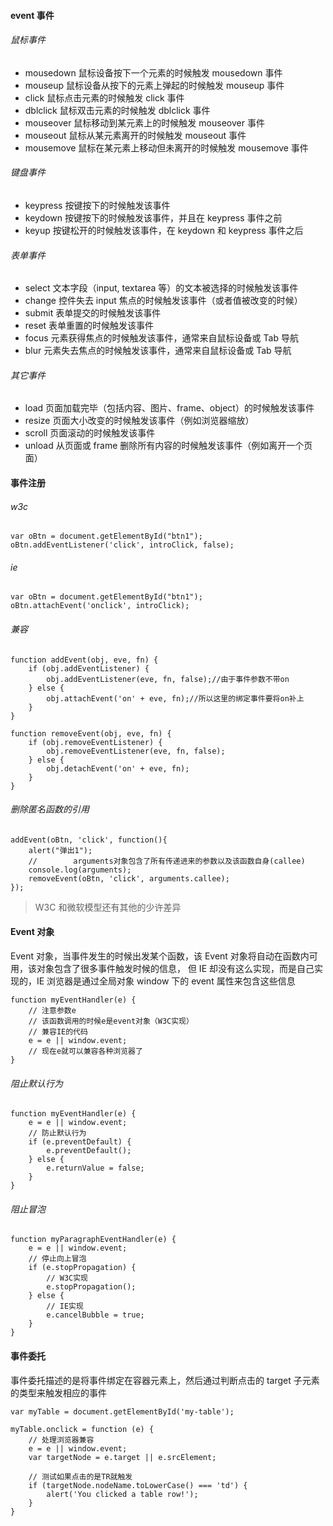 #### event 事件

###### 鼠标事件

- mousedown 鼠标设备按下一个元素的时候触发 mousedown 事件
- mouseup 鼠标设备从按下的元素上弹起的时候触发 mouseup 事件
- click 鼠标点击元素的时候触发 click 事件
- dblclick 鼠标双击元素的时候触发 dblclick 事件
- mouseover 鼠标移动到某元素上的时候触发 mouseover 事件
- mouseout 鼠标从某元素离开的时候触发 mouseout 事件
- mousemove 鼠标在某元素上移动但未离开的时候触发 mousemove 事件

###### 键盘事件

- keypress 按键按下的时候触发该事件
- keydown 按键按下的时候触发该事件，并且在 keypress 事件之前
- keyup 按键松开的时候触发该事件，在 keydown 和 keypress 事件之后

###### 表单事件

- select 文本字段（input, textarea 等）的文本被选择的时候触发该事件
- change 控件失去 input 焦点的时候触发该事件（或者值被改变的时候）
- submit 表单提交的时候触发该事件
- reset 表单重置的时候触发该事件
- focus 元素获得焦点的时候触发该事件，通常来自鼠标设备或 Tab 导航
- blur 元素失去焦点的时候触发该事件，通常来自鼠标设备或 Tab 导航

###### 其它事件

- load 页面加载完毕（包括内容、图片、frame、object）的时候触发该事件
- resize 页面大小改变的时候触发该事件（例如浏览器缩放）
- scroll 页面滚动的时候触发该事件
- unload 从页面或 frame 删除所有内容的时候触发该事件（例如离开一个页面）

#### 事件注册

###### w3c

```
var oBtn = document.getElementById("btn1");
oBtn.addEventListener('click', introClick, false);
```

###### ie

```
var oBtn = document.getElementById("btn1");
oBtn.attachEvent('onclick', introClick);
```

###### 兼容

```
function addEvent(obj, eve, fn) {
    if (obj.addEventListener) {
        obj.addEventListener(eve, fn, false);//由于事件参数不带on
    } else {
        obj.attachEvent('on' + eve, fn);//所以这里的绑定事件要将on补上
    }
}

function removeEvent(obj, eve, fn) {
    if (obj.removeEventListener) {
        obj.removeEventListener(eve, fn, false);
    } else {
        obj.detachEvent('on' + eve, fn);
    }
}
```

###### 删除匿名函数的引用

```
addEvent(oBtn, 'click', function(){
    alert("弹出1");
    //        arguments对象包含了所有传递进来的参数以及该函数自身(callee)
    console.log(arguments);
    removeEvent(oBtn, 'click', arguments.callee);
});
```

> W3C 和微软模型还有其他的少许差异

#### Event 对象

Event 对象，当事件发生的时候出发某个函数，该 Event 对象将自动在函数内可用，该对象包含了很多事件触发时候的信息，
但 IE 却没有这么实现，而是自己实现的，IE 浏览器是通过全局对象 window 下的 event 属性来包含这些信息

```
function myEventHandler(e) {
    // 注意参数e
    // 该函数调用的时候e是event对象（W3C实现）
    // 兼容IE的代码
    e = e || window.event;
    // 现在e就可以兼容各种浏览器了
}
```

###### 阻止默认行为

```
function myEventHandler(e) {
    e = e || window.event;
    // 防止默认行为
    if (e.preventDefault) {
        e.preventDefault();
    } else {
        e.returnValue = false;
    }
}
```

###### 阻止冒泡

```
function myParagraphEventHandler(e) {
    e = e || window.event;
    // 停止向上冒泡
    if (e.stopPropagation) {
        // W3C实现
        e.stopPropagation();
    } else {
        // IE实现
        e.cancelBubble = true;
    }
}
```

#### 事件委托

事件委托描述的是将事件绑定在容器元素上，然后通过判断点击的 target 子元素的类型来触发相应的事件

```
var myTable = document.getElementById('my-table');

myTable.onclick = function (e) {
    // 处理浏览器兼容
    e = e || window.event;
    var targetNode = e.target || e.srcElement;

    // 测试如果点击的是TR就触发
    if (targetNode.nodeName.toLowerCase() === 'td') {
        alert('You clicked a table row!');
    }
}
```
